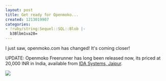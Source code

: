 ```yaml
---
layout: post
title: Get ready for Openmoko...
created: 1213019907
categories:
- !ruby/string:Sequel::SQL::Blob |-
  b3Blbm1va28=
---
```

I just saw, openmoko.com has changed! It's coming closer!

UPDATE: Openmoko Freerunner has long been released now, its priced at 20,000 INR in India, available from <a href="http://www.idasystems.net/freerunner">IDA Systems, Jaipur</a>.
<!--break-->
<a href="http://openmoko.com"><img src="http://www.openmoko.com/images/products/featured_product.png"></a>
